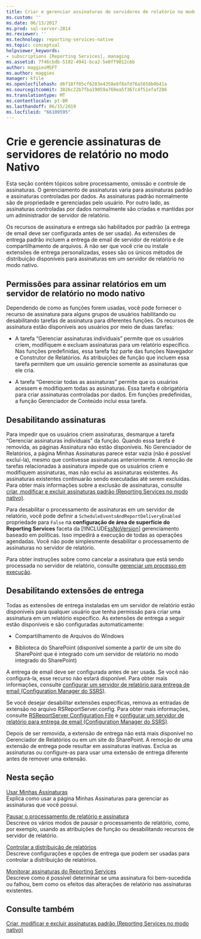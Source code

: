 ```yaml
---
title: Criar e gerenciar assinaturas de servidores de relatório no modo Nativo | Microsoft Docs
ms.custom: ''
ms.date: 06/13/2017
ms.prod: sql-server-2014
ms.reviewer: ''
ms.technology: reporting-services-native
ms.topic: conceptual
helpviewer_keywords:
- subscriptions [Reporting Services], managing
ms.assetid: 7f46cbdb-5102-4941-bca2-5e0ff9012c6b
author: maggiesMSFT
ms.author: maggies
manager: kfile
ms.openlocfilehash: d6f18ff05cf6283e4358e8f8afd76a5858b0b41a
ms.sourcegitcommit: 3026c22b7fba19059a769ea5f367c4f51efaf286
ms.translationtype: MT
ms.contentlocale: pt-BR
ms.lasthandoff: 06/15/2019
ms.locfileid: "66109595"
---
```

# <a name="create-and-manage-subscriptions-for-native-mode-report-servers"></a>Crie e gerencie assinaturas de servidores de relatório no modo Nativo
  Esta seção contém tópicos sobre processamento, omissão e controle de assinaturas. O gerenciamento de assinaturas varia para assinaturas padrão e assinaturas controladas por dados. As assinaturas padrão normalmente são de propriedade e gerenciadas pelo usuário. Por outro lado, as assinaturas controladas por dados normalmente são criadas e mantidas por um administrador de servidor de relatório.  
  
 Os recursos de assinatura e entrega são habilitados por padrão (a entrega de email deve ser configurada antes de ser usada). As extensões de entrega padrão incluem a entrega de email de servidor de relatório e de compartilhamento de arquivos. A não ser que você crie ou instale extensões de entrega personalizadas, esses são os únicos métodos de distribuição disponíveis para assinaturas em um servidor de relatório no modo nativo.  
  
## <a name="permissions-for-subscribing-to-reports-on-a-native-mode-report-server"></a>Permissões para assinar relatórios em um servidor de relatório no modo nativo  
 Dependendo de como as funções forem usadas, você pode fornecer o recurso de assinatura para alguns grupos de usuários habilitando ou desabilitando tarefas de assinatura para diferentes funções. Os recursos de assinatura estão disponíveis aos usuários por meio de duas tarefas:  
  
-   A tarefa “Gerenciar assinaturas individuais” permite que os usuários criem, modifiquem e excluam assinaturas para um relatório específico. Nas funções predefinidas, essa tarefa faz parte das funções Navegador e Construtor de Relatórios. As atribuições de função que incluem essa tarefa permitem que um usuário gerencie somente as assinaturas que ele cria.  
  
-   A tarefa “Gerenciar todas as assinaturas” permite que os usuários acessem e modifiquem todas as assinaturas. Essa tarefa é obrigatória para criar assinaturas controladas por dados. Em funções predefinidas, a função Gerenciador de Conteúdo inclui essa tarefa.  
  
## <a name="disabling-subscriptions"></a>Desabilitando assinaturas  
 Para impedir que os usuários criem assinaturas, desmarque a tarefa “Gerenciar assinaturas individuais” da função. Quando essa tarefa é removida, as páginas Assinatura não estão disponíveis. No Gerenciador de Relatórios, a página Minhas Assinaturas parece estar vazia (não é possível excluí-la), mesmo que contivesse assinaturas anteriormente. A remoção de tarefas relacionadas à assinatura impede que os usuários criem e modifiquem assinaturas, mas não exclui as assinaturas existentes. As assinaturas existentes continuarão sendo executadas até serem excluídas. Para obter mais informações sobre a exclusão de assinaturas, consulte [criar, modificar e excluir assinaturas padrão &#40;Reporting Services no modo nativo&#41;](subscriptions/create-and-manage-subscriptions-for-native-mode-report-servers.md).  
  
 Para desabilitar o processamento de assinaturas em um servidor de relatório, você pode definir a `ScheduleEventsAndReportDeliveryEnabled` propriedade para `False` na **configuração de área de superfície do Reporting Services** faceta da [!INCLUDE[ssNoVersion](../includes/ssnoversion-md.md)] gerenciamento baseado em políticas. Isso impedirá a execução de todas as operações agendadas. Você não pode simplesmente desabilitar o processamento de assinaturas no servidor de relatório.  
  
 Para obter instruções sobre como cancelar a assinatura que está sendo processada no servidor de relatório, consulte [gerenciar um processo em execução](subscriptions/manage-a-running-process.md).  
  
## <a name="disabling-delivery-extensions"></a>Desabilitando extensões de entrega  
 Todas as extensões de entrega instaladas em um servidor de relatório estão disponíveis para qualquer usuário que tenha permissão para criar uma assinatura em um relatório específico. As extensões de entrega a seguir estão disponíveis e são configuradas automaticamente:  
  
-   Compartilhamento de Arquivos do Windows  
  
-   Biblioteca do SharePoint (disponível somente a partir de um site do SharePoint que é integrado com um servidor de relatório no modo integrado do SharePoint)  
  
 A entrega de email deve ser configurada antes de ser usada. Se você não configurá-la, esse recurso não estará disponível. Para obter mais informações, consulte [configurar um servidor de relatório para entrega de email &#40;Configuration Manager do SSRS&#41;](../../2014/sql-server/install/configure-a-report-server-for-e-mail-delivery-ssrs-configuration-manager.md).  
  
 Se você desejar desabilitar extensões específicas, remova as entradas de extensão no arquivo RSReportServer.config. Para obter mais informações, consulte [RSReportServer Configuration File](report-server/rsreportserver-config-configuration-file.md) e [configurar um servidor de relatório para entrega de email &#40;Configuration Manager do SSRS&#41;](../../2014/sql-server/install/configure-a-report-server-for-e-mail-delivery-ssrs-configuration-manager.md).  
  
 Depois de ser removida, a extensão de entrega não está mais disponível no Gerenciador de Relatórios ou em um site do SharePoint. A remoção de uma extensão de entrega pode resultar em assinaturas inativas. Exclua as assinaturas ou configure-as para usar uma extensão de entrega diferente antes de remover uma extensão.  
  
## <a name="in-this-section"></a>Nesta seção  
 [Usar Minhas Assinaturas](subscriptions/use-my-subscriptions-native-mode-report-server.md)  
 Explica como usar a página Minhas Assinaturas para gerenciar as assinaturas que você possui.  
  
 [Pausar o processamento de relatório e assinatura](subscriptions/disable-or-pause-report-and-subscription-processing.md)  
 Descreve os vários modos de pausar o processamento de relatório, como, por exemplo, usando as atribuições de função ou desabilitando recursos de servidor de relatório.  
  
 [Controlar a distribuição de relatórios](../../2014/reporting-services/control-report-distribution.md)  
 Descreve configurações e opções de entrega que podem ser usadas para controlar a distribuição de relatórios.  
  
 [Monitorar assinaturas do Reporting Services](subscriptions/monitor-reporting-services-subscriptions.md)  
 Descreve como é possível determinar se uma assinatura foi bem-sucedida ou falhou, bem como os efeitos das alterações de relatório nas assinaturas existentes.  
  
## <a name="see-also"></a>Consulte também  
 [Criar, modificar e excluir assinaturas padrão &#40;Reporting Services no modo nativo&#41;](subscriptions/create-and-manage-subscriptions-for-native-mode-report-servers.md)  
  
  
